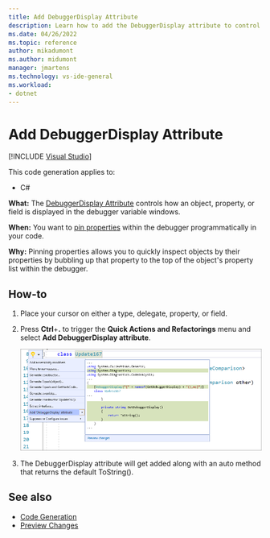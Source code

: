 ```yaml
---
title: Add DebuggerDisplay Attribute
description: Learn how to add the DebuggerDisplay attribute to control how the debugger variable window displays an object, a property, or a field.  
ms.date: 04/26/2022
ms.topic: reference
author: mikadumont
ms.author: midumont
manager: jmartens
ms.technology: vs-ide-general
ms.workload:
- dotnet
---
```

# Add DebuggerDisplay Attribute

 [!INCLUDE [Visual Studio](~/includes/applies-to-version/vs-windows-only.md)]

This code generation applies to:

- C#

**What:** The [DebuggerDisplay Attribute](../../debugger/using-the-debuggerdisplay-attribute.md) controls how an object, property, or field is displayed in the debugger variable windows.

**When:** You want to [pin properties](../../debugger/view-data-values-in-data-tips-in-the-code-editor.md#pin-properties-in-data-tips) within the debugger programmatically in your code.

**Why:** Pinning properties allows you to quickly inspect objects by their properties by bubbling up that property to the top of the object's property list within the debugger. 

## How-to

1. Place your cursor on either a type, delegate, property, or field. 

2. Press **Ctrl**+**.** to trigger the **Quick Actions and Refactorings** menu and select **Add DebuggerDisplay attribute**.

    ![Generate Comparison Operators](media/add-debugger-display-attribute.png)

3. The DebuggerDisplay attribute will get added along with an auto method that returns the default ToString(). 

## See also

- [Code Generation](../code-generation-in-visual-studio.md)
- [Preview Changes](../../ide/preview-changes.md)